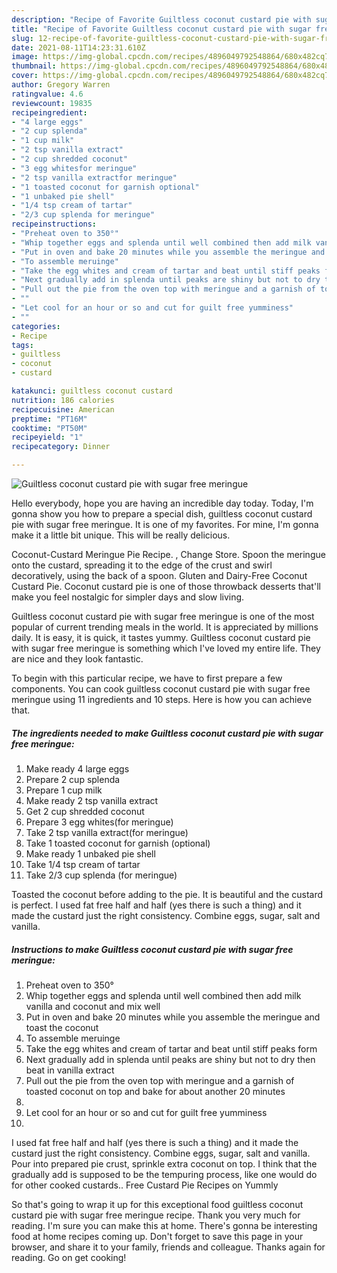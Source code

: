 ```yaml
---
description: "Recipe of Favorite Guiltless coconut custard pie with sugar free meringue"
title: "Recipe of Favorite Guiltless coconut custard pie with sugar free meringue"
slug: 12-recipe-of-favorite-guiltless-coconut-custard-pie-with-sugar-free-meringue
date: 2021-08-11T14:23:31.610Z
image: https://img-global.cpcdn.com/recipes/4896049792548864/680x482cq70/guiltless-coconut-custard-pie-with-sugar-free-meringue-recipe-main-photo.jpg
thumbnail: https://img-global.cpcdn.com/recipes/4896049792548864/680x482cq70/guiltless-coconut-custard-pie-with-sugar-free-meringue-recipe-main-photo.jpg
cover: https://img-global.cpcdn.com/recipes/4896049792548864/680x482cq70/guiltless-coconut-custard-pie-with-sugar-free-meringue-recipe-main-photo.jpg
author: Gregory Warren
ratingvalue: 4.6
reviewcount: 19835
recipeingredient:
- "4 large eggs"
- "2 cup splenda"
- "1 cup milk"
- "2 tsp vanilla extract"
- "2 cup shredded coconut"
- "3 egg whitesfor meringue"
- "2 tsp vanilla extractfor meringue"
- "1 toasted coconut for garnish optional"
- "1 unbaked pie shell"
- "1/4 tsp cream of tartar"
- "2/3 cup splenda for meringue"
recipeinstructions:
- "Preheat oven to 350°"
- "Whip together eggs and splenda until well combined then add milk vanilla and coconut and mix well"
- "Put in oven and bake 20 minutes while you assemble the meringue and toast the coconut"
- "To assemble meruinge"
- "Take the egg whites and cream of tartar and beat until stiff peaks form"
- "Next gradually add in splenda until peaks are shiny but not to dry then beat in vanilla extract"
- "Pull out the pie from the oven top with meringue and a garnish of toasted coconut on top and bake for about another 20 minutes"
- ""
- "Let cool for an hour or so and cut for guilt free yumminess"
- ""
categories:
- Recipe
tags:
- guiltless
- coconut
- custard

katakunci: guiltless coconut custard 
nutrition: 186 calories
recipecuisine: American
preptime: "PT16M"
cooktime: "PT50M"
recipeyield: "1"
recipecategory: Dinner

---
```



![Guiltless coconut custard pie with sugar free meringue](https://img-global.cpcdn.com/recipes/4896049792548864/680x482cq70/guiltless-coconut-custard-pie-with-sugar-free-meringue-recipe-main-photo.jpg)

Hello everybody, hope you are having an incredible day today. Today, I'm gonna show you how to prepare a special dish, guiltless coconut custard pie with sugar free meringue. It is one of my favorites. For mine, I'm gonna make it a little bit unique. This will be really delicious.

Coconut-Custard Meringue Pie Recipe. , Change Store. Spoon the meringue onto the custard, spreading it to the edge of the crust and swirl decoratively, using the back of a spoon. Gluten and Dairy-Free Coconut Custard Pie. Coconut custard pie is one of those throwback desserts that&#39;ll make you feel nostalgic for simpler days and slow living.

Guiltless coconut custard pie with sugar free meringue is one of the most popular of current trending meals in the world. It is appreciated by millions daily. It is easy, it is quick, it tastes yummy. Guiltless coconut custard pie with sugar free meringue is something which I've loved my entire life. They are nice and they look fantastic.


To begin with this particular recipe, we have to first prepare a few components. You can cook guiltless coconut custard pie with sugar free meringue using 11 ingredients and 10 steps. Here is how you can achieve that.

<!--inarticleads1-->

##### The ingredients needed to make Guiltless coconut custard pie with sugar free meringue:

1. Make ready 4 large eggs
1. Prepare 2 cup splenda
1. Prepare 1 cup milk
1. Make ready 2 tsp vanilla extract
1. Get 2 cup shredded coconut
1. Prepare 3 egg whites(for meringue)
1. Take 2 tsp vanilla extract(for meringue)
1. Take 1 toasted coconut for garnish (optional)
1. Make ready 1 unbaked pie shell
1. Take 1/4 tsp cream of tartar
1. Take 2/3 cup splenda (for meringue)


Toasted the coconut before adding to the pie. It is beautiful and the custard is perfect. I used fat free half and half (yes there is such a thing) and it made the custard just the right consistency. Combine eggs, sugar, salt and vanilla. 

<!--inarticleads2-->

##### Instructions to make Guiltless coconut custard pie with sugar free meringue:

1. Preheat oven to 350°
1. Whip together eggs and splenda until well combined then add milk vanilla and coconut and mix well
1. Put in oven and bake 20 minutes while you assemble the meringue and toast the coconut
1. To assemble meruinge
1. Take the egg whites and cream of tartar and beat until stiff peaks form
1. Next gradually add in splenda until peaks are shiny but not to dry then beat in vanilla extract
1. Pull out the pie from the oven top with meringue and a garnish of toasted coconut on top and bake for about another 20 minutes
1. 
1. Let cool for an hour or so and cut for guilt free yumminess
1. 


I used fat free half and half (yes there is such a thing) and it made the custard just the right consistency. Combine eggs, sugar, salt and vanilla. Pour into prepared pie crust, sprinkle extra coconut on top. I think that the gradually add is supposed to be the tempuring process, like one would do for other cooked custards.. Free Custard Pie Recipes on Yummly 

So that's going to wrap it up for this exceptional food guiltless coconut custard pie with sugar free meringue recipe. Thank you very much for reading. I'm sure you can make this at home. There's gonna be interesting food at home recipes coming up. Don't forget to save this page in your browser, and share it to your family, friends and colleague. Thanks again for reading. Go on get cooking!
